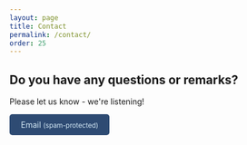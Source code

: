 ```yaml
---
layout: page
title: Contact
permalink: /contact/
order: 25
---
```


## Do you have any questions or remarks?

Please let us know - we're listening!


<style>
  .styled-button {
    text-decoration: none;
    color: #d7ecf8; /* $site-title-color */
    display: inline-block;
    padding: 10px 20px;
    background-color: #2E4B73; /* $brand-color */
    border-radius: 5px;
    transition: background-color 0.3s ease;
  }

  .styled-button:hover {
    background-color: #1c2e4a; /* A slightly darker shade of $brand-color */
    color: #d7ecf8; /* $site-title-color */
    text-decoration: none;
  }
</style>

<a href="mxaxixlxtxox:hxrxuxsxcxhxkxax@xbx-xaxgxixlxex.xdxex" class="styled-button" onmouseover="this.href=this.href.replace(/x/g,'');">
  <i class="fa fa-fw fa-envelope"></i>Email <small>(spam-protected)</small>
</a>


